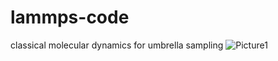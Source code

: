 # lammps-code
classical molecular dynamics for umbrella sampling
![Picture1](https://user-images.githubusercontent.com/15834297/89755654-0493d180-da95-11ea-84b4-e4ff8f10fd7b.png)


